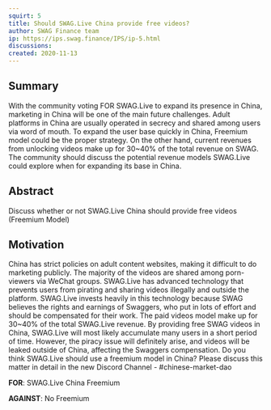 ```yaml
---
squirt: 5
title: Should SWAG.Live China provide free videos?
author: SWAG Finance team
ip: https://ips.swag.finance/IPS/ip-5.html
discussions: 
created: 2020-11-13
---
```


## Summary
With the community voting FOR SWAG.Live to expand its presence in China, marketing in China will be one of the main future challenges. Adult platforms in China are usually operated in secrecy and shared among users via word of mouth. To expand the user base quickly in China, Freemium model could be the proper strategy. On the other hand, current revenues from unlocking videos make up for 30~40% of the total revenue on SWAG. The community should discuss the potential revenue models SWAG.Live could explore when for expanding its base in China.

## Abstract
Discuss whether or not SWAG.Live China should provide free videos (Freemium Model)

## Motivation
China has strict policies on adult content websites, making it difficult to do marketing publicly. The majority of the videos are shared among porn-viewers via WeChat groups. SWAG.Live has advanced technology that prevents users from pirating and sharing videos illegally and outside the platform. SWAG.Live invests heavily in this technology because SWAG believes the rights and earnings of Swaggers, who put in lots of effort and should be compensated for their work. The paid videos model make up for 30~40% of the total SWAG.Live revenue. By providing free SWAG videos in China, SWAG.Live will most likely accumulate many users in a short period of time. However, the piracy issue will definitely arise, and videos will be leaked outside of China, affecting the Swaggers compensation. Do you think SWAG.Live should use a freemium model in China? Please discuss this matter in detail in the new Discord Channel - #chinese-market-dao

**FOR**: SWAG.Live China Freemium

**AGAINST**: No Freemium